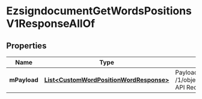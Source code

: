 

# EzsigndocumentGetWordsPositionsV1ResponseAllOf

## Properties

Name | Type | Description | Notes
------------ | ------------- | ------------- | -------------
**mPayload** | [**List&lt;CustomWordPositionWordResponse&gt;**](CustomWordPositionWordResponse.md) | Payload for the /1/object/ezsigndocument/{pkiEzsigndocumentID}/getWordsPositions API Request | 




